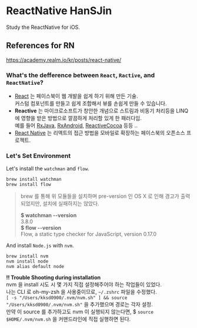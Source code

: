 # ReactNative HanSJin
Study the ReactNative for iOS.

## References for RN
https://academy.realm.io/kr/posts/react-native/


### What's the defference between `React`, `Ractive`, and `ReactNative`?

* [React](https://facebook.github.io/react/) 는 페이스북이 웹 개발을 쉽게 하기 위해 만든 기술. <br>
커스텀 컴포넌트를 만들고 쉽게 조합해서 뷰를 손쉽게 만들 수 있습니다.
* **Reactive** 는 마이크로소프트가 창안한 개념으로 스트림과 비동기 처리등을 LINQ에 영향을 받은 방법으로 깔끔하게 처리할 있게 한 패러다임. <br>
예를 들어 [RxJava](https://github.com/ReactiveX/RxJava), [RxAndroid](https://github.com/ReactiveX/RxAndroid), [ReactiveCocoa](https://github.com/ReactiveCocoa/ReactiveCocoa) 등등 ..
* [React Native](https://facebook.github.io/react-native/) 는 리액트의 접근 방법을 모바일로 확장하는 페이스북의 오픈소스 프로젝트.


### Let's Set Environment

Let's install the `watchman` and `flow`.
```
brew install watchman
brew install flow
```
> brew 를 통해 위 모듈들을 설치하며 pre-version 인 OS X 로 인해 경고가 출력되었지만, 설치에 실패하지는 않았다.
> 
> **$ watchman --version** <br> 
> 3.8.0 <br>
> **$ flow --version** <br>
> Flow, a static type checker for JavaScript, version 0.17.0

And install `Node.js` with `nvm`.
```
brew install nvm
nvm install node
nvm alias default node
```

**!! Trouble Shooting during installation** <br>
nvm 을 install 시도 시 몇 가지 직접 설정해주어야 하는 작업들이 있었다. <br>
나는 CLI 로 oh-my-zsh 을 사용중이므로, `~/.zshrc` 파일을 수정했다. <br>
`[ -s "/Users/kksd0900/.nvm/nvm.sh" ] && source "/Users/kksd0900/.nvm/nvm.sh"` 을 추가했으며 경로는 각자 설정. <br>
만약 이 source 를 추가하고도 nvm 이 실행되지 않는다면, $ `source $HOME/.nvm/nvm.sh` 을 커맨드라인에 직접 실행하면 된다. <br>

